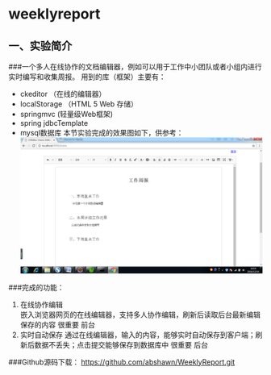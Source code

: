 # weeklyreport

## 一、实验简介
###一个多人在线协作的文档编辑器，例如可以用于工作中小团队或者小组内进行实时编写和收集周报。
用到的库（框架）主要有：
+	ckeditor （在线的编辑器） 
+	localStorage （HTML 5 Web 存储）
+	springmvc (轻量级Web框架)
+	spring jdbcTemplate
+	mysql数据库
本节实验完成的效果图如下，供参考：
 ![效果图](https://github.com/abshawn/weeklyreport/blob/master/1.png)
 
###完成的功能：
1.	在线协作编辑	
    嵌入浏览器网页的在线编辑器，支持多人协作编辑，刷新后读取后台最新编辑保存的内容	很重要	前台
2.	实时自动保存
   	通过在线编辑器，输入的内容，能够实时自动保存到客户端；刷新后数据不丢失；点击提交能够保存到数据库中	很重要	后台

###Github源码下载：
https://github.com/abshawn/WeeklyReport.git 
